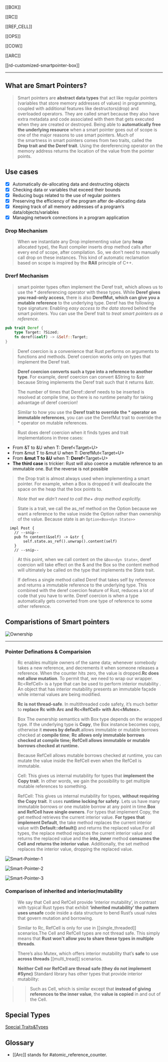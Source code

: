 [[BOX]]

[[RC]]

[[REF_CELL]]

[[OPS]]

[[COW]]

[[ARC]]

[[rd-customized-smartpointer-box]]

---

## What are Smart Pointers?

> Smart pointers are **abstract data types** that act like regular pointers (variables that store memory addresses of values) in programming, coupled with additional features like destructors(drop) and overloaded operators.
> They are called smart because they also have extra metadata and code associated with them that gets executed when they are created or destroyed. Being able to **automatically free the underlying resource** when a smart pointer goes out of scope is one of the major reasons to use smart pointers.
> Much of the smartness in smart pointers comes from two traits, called the **Drop trait and the Deref trait**. Using the dereferencing operator on the memory address returns the location of the value from the pointer points.

## Use cases

- [x] Automatically de-allocating data and destructing objects
- [x] Checking data or variables that exceed their bounds
- [x] Reducing bugs related to the use of regular pointers
- [x] Preserving the efficiency of the program after de-allocating data
- [x] Keeping track of all memory addresses of a program’s data/objects/variables
- [x] Managing network connections in a program application

### Drop Mechanism
> When we instantiate any Drop implementing value (any **heap** allocated type), the Rust compiler inserts drop method calls after every end of scope, after compilation. So, we don't need to manually call drop on these instances. This kind of automatic reclamation based on scope is inspired by the **RAII** principle of C++.

### Drerf Mechanism
> smart pointer types often implement the Deref trait, which allows us to use the * dereferencing operator with these types. While **Deref gives you read-only access**, there is also **DerefMut, which can give you a mutable reference** to the underlying type. Deref has the following type signature:
> Enabling *easy access to the data* stored behind the smart pointers. You can use the Deref trait to *treat smart pointers as a reference*.

```rust
pub trait Deref {
    type Target: ?Sized;
    fn deref(&self) -> &Self::Target;
}
```

> Deref coercion is a convenience that Rust performs on arguments to functions and methods. Deref coercion works only on types that implement the Deref trait. 

> **Deref coercion converts such a type into a reference to another type**. For example, deref coercion can convert &String to &str because String implements the Deref trait such that it returns &str. 

> The number of times that Deref::deref needs to be inserted is resolved at compile time, so there is no runtime penalty for taking advantage of deref coercion!

> Similar to how you use the **Deref trait to override the * operator on immutable references**, you can use the DerefMut trait to override the * operator on mutable references.

> Rust does deref coercion when it finds types and trait implementations in three cases:


- From &T to &U when T: Deref<Target=U>
- From &mut T to &mut U when T: DerefMut<Target=U>
- From **&mut T to &U** when T: **Deref**<Target=U>
- **The third case** is trickier: Rust will also coerce a mutable reference to an immutable one. But the reverse is not possible

> the Drop trait is almost always used when implementing a smart pointer. For example, when a Box<T> is dropped it will deallocate the space on the heap that the box points to.

> *Note that we didn’t need to call the+ drop method explicitly.*

> State is a trait, we call the as_ref method on the Option because we want a reference to the value inside the Option rather than ownership of the value. 
> Because state is an `Option<Box<dyn State>>`

```rust,no_run,compile_fail  
  impl Post {
    // --snip--
    pub fn content(&self) -> &str {
        self.state.as_ref().unwrap().content(self)
    }
    // --snip--
```
> At this point, when we call content on the `&Box<dyn State>`, deref coercion will take effect on the & and the Box so the content method will ultimately be called on the type that implements the State trait.

> If defines a single method called Deref that takes self by reference and returns a immutable reference to the underlying type. This combined with the deref coercion feature of Rust, reduces a lot of code that you have to write. Deref coercion is when a type automatically gets converted from one type of reference to some other reference.

## Comparistions of Smart pointers 

![Ownership](../../rust/assets/images/Ownership.jpg)


---

### Pointer Definations & Comparision

> Rc<T> enables multiple owners of the same data; whenever somebody takes a new reference, and decrements it when someone releases a reference. When the counter hits zero, the value is dropped.**Rc<T> does not allow mutation**. To permit that, we need to wrap our wrapper. Rc<RefCell<T>> is a type that can be used to perform interior mutability . An object that has interior mutability presents an immutable façade while internal values are being modified.

> **Rc<T> is not thread-safe**. In multithreaded code safety, it’s much better to **replace Rc<T> with Arc<T> and Rc<RefCell<T>> with Arc<Mutex<T>>.**

> Box<T> The ownership semantics with Box type depends on the wrapped type. If the underlying type is **Copy**, the Box instance becomes copy, otherwise it **moves by default**.allows immutable or mutable borrows checked at **compile time**; **Rc<T> allows only immutable borrows checked at compile time; RefCell<T> allows immutable or mutable borrows checked at runtime.**

> Because RefCell<T> allows mutable borrows checked at runtime, you can mutate the value inside the RefCell<T> even when the RefCell<T> is immutable.

> Cell<T>: This gives us internal mutability for types that **implement the Copy trait**. In other words, we gain the possibility to get multiple mutable references to something.

> RefCell<T>: This gives us internal mutability for types, **without requiring the Copy trait**. It uses **runtime locking for safety**. Lets us have many immutable borrows or one mutable borrow at any point in time.**Box<T> and RefCell<T> have single owners**. For types that implement Copy, the get method retrieves the current interior value. **For types that implement Default**, the take method replaces the current interior value with **Default::default()** and returns the replaced value.For all types, the replace method replaces the current interior value and returns the replaced value and the **into_inner** method **consumes the Cell<T> and returns the interior value**. Additionally, the set method replaces the interior value, dropping the replaced value.

![Smart-Pointer-1](../../rust/assets/images/smart-pointer-1.JPG)

![Smart-Pointer-2](../../rust/assets/images/smart-pointer-2.JPG)

![Smart-Pointer-3](../../rust/assets/images/smart-pointer-3.JPG)



### Comparison of inherited and interior/mutability

> We say that Cell<T> and RefCell<T> provide ‘interior mutability’, in contrast with typical Rust types that exhibit **‘inherited mutability’ the pattern uses unsafe** code inside a data structure to bend Rust’s usual rules that govern mutation and borrowing.

> Similar to Rc<T>, RefCell<T> is only for use in [[single_threaded]] scenarios.The Cell and RefCell types are not thread safe. This simply means that **Rust won't allow you to share these types in multiple threads**.

> There’s also Mutex<T>, which offers interior mutability that’s **safe** to use **across threads** [[multi_tread]] scenarios.

> **Neither Cell<T> nor RefCell<T> are thread safe (they do not implement #Sync)**
> Standard library has other types that provide interior mutability:

>> Such as Cell<T>, which is similar except that **instead of giving references to the inner value**, the **value is copied** in and out of the Cell<T>.

## Special Types

[Special Traits&Types](https://doc.rust-lang.org/nightly/reference/special-types-and-traits.html#special-types-and-traits)

## Glossary

- [[Arc]] stands for #atomic_reference_counter.

